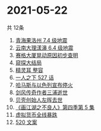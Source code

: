 # 2021-05-22
  共 12条

  <!-- BEGIN -->
  <!-- 最后更新时间:Sat May 22 2021 03:24:56 GMT+0000 (Coordinated Universal Time) -->
  1. [青海果洛州 7.4 级地震](https://www.zhihu.com/search?q=青海地震)
1. [云南大理漾濞 6.4 级地震](https://www.zhihu.com/search?q=云南地震)
1. [赛格大厦晃动原因初步查明](https://www.zhihu.com/search?q=赛格大厦)
1. [窥探大结局](https://www.zhihu.com/search?q=窥探)
1. [精灵耳 整容](https://www.zhihu.com/search?q=精灵耳)
1. [一人之下 527 话](https://www.zhihu.com/search?q=一人之下)
1. [哈马斯与以色列宣布停火](https://www.zhihu.com/search?q=以色列哈马斯)
1. [剑风传奇作者三浦逝世](https://www.zhihu.com/search?q=剑风传奇)
1. [贝壳创始人左晖去世](https://www.zhihu.com/search?q=贝壳创始人去世)
1. [《画江湖之不良人》第四季第 5 集](https://www.zhihu.com/search?q=画江湖之不良人第四季)
1. [虚拟货币全线暴跌](https://www.zhihu.com/search?q=币圈崩盘)
1. [520 文案](https://www.zhihu.com/search?q=520文案)
  <!-- END -->
  